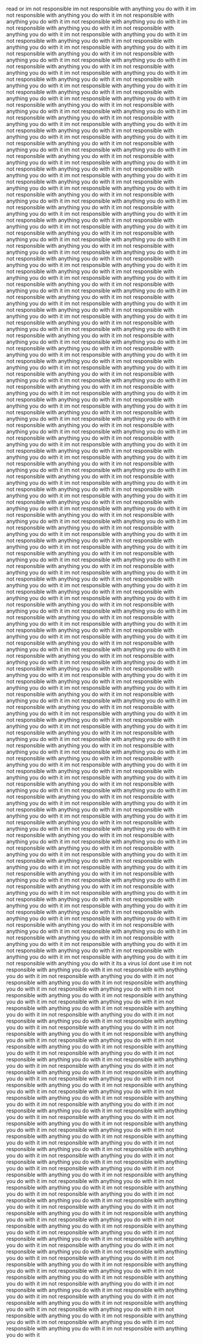 read or im not responsible
 im not responsible with anything you do with it
 im not responsible with anything you do with it
 im not responsible with anything you do with it
 im not responsible with anything you do with it
 im not responsible with anything you do with it
 im not responsible with anything you do with it
 im not responsible with anything you do with it
 im not responsible with anything you do with it
 im not responsible with anything you do with it
 im not responsible with anything you do with it
 im not responsible with anything you do with it
 im not responsible with anything you do with it
 im not responsible with anything you do with it
 im not responsible with anything you do with it
 im not responsible with anything you do with it
 im not responsible with anything you do with it
 im not responsible with anything you do with it
 im not responsible with anything you do with it
 im not responsible with anything you do with it
 im not responsible with anything you do with it
 im not responsible with anything you do with it
 im not responsible with anything you do with it
 im not responsible with anything you do with it
 im not responsible with anything you do with it
 im not responsible with anything you do with it
 im not responsible with anything you do with it
 im not responsible with anything you do with it
 im not responsible with anything you do with it
 im not responsible with anything you do with it
 im not responsible with anything you do with it
 im not responsible with anything you do with it
 im not responsible with anything you do with it
 im not responsible with anything you do with it
 im not responsible with anything you do with it
 im not responsible with anything you do with it
 im not responsible with anything you do with it
 im not responsible with anything you do with it
 im not responsible with anything you do with it
 im not responsible with anything you do with it
 im not responsible with anything you do with it
 im not responsible with anything you do with it
 im not responsible with anything you do with it
 im not responsible with anything you do with it
 im not responsible with anything you do with it
 im not responsible with anything you do with it
 im not responsible with anything you do with it
 im not responsible with anything you do with it
 im not responsible with anything you do with it
 im not responsible with anything you do with it
 im not responsible with anything you do with it
 im not responsible with anything you do with it
 im not responsible with anything you do with it
 im not responsible with anything you do with it
 im not responsible with anything you do with it
 im not responsible with anything you do with it
 im not responsible with anything you do with it
 im not responsible with anything you do with it
 im not responsible with anything you do with it
 im not responsible with anything you do with it
 im not responsible with anything you do with it
 im not responsible with anything you do with it
 im not responsible with anything you do with it
 im not responsible with anything you do with it
 im not responsible with anything you do with it
 im not responsible with anything you do with it
 im not responsible with anything you do with it
 im not responsible with anything you do with it
 im not responsible with anything you do with it
 im not responsible with anything you do with it
 im not responsible with anything you do with it
 im not responsible with anything you do with it
 im not responsible with anything you do with it
 im not responsible with anything you do with it
 im not responsible with anything you do with it
 im not responsible with anything you do with it
 im not responsible with anything you do with it
 im not responsible with anything you do with it
 im not responsible with anything you do with it
 im not responsible with anything you do with it
 im not responsible with anything you do with it
 im not responsible with anything you do with it
 im not responsible with anything you do with it
 im not responsible with anything you do with it
 im not responsible with anything you do with it
 im not responsible with anything you do with it
 im not responsible with anything you do with it
 im not responsible with anything you do with it
 im not responsible with anything you do with it
 im not responsible with anything you do with it
 im not responsible with anything you do with it
 im not responsible with anything you do with it
 im not responsible with anything you do with it
 im not responsible with anything you do with it
 im not responsible with anything you do with it
 im not responsible with anything you do with it
 im not responsible with anything you do with it
 im not responsible with anything you do with it
 im not responsible with anything you do with it
 im not responsible with anything you do with it
 im not responsible with anything you do with it
 im not responsible with anything you do with it
 im not responsible with anything you do with it
 im not responsible with anything you do with it
 im not responsible with anything you do with it
 im not responsible with anything you do with it
 im not responsible with anything you do with it
 im not responsible with anything you do with it
 im not responsible with anything you do with it
 im not responsible with anything you do with it
 im not responsible with anything you do with it
 im not responsible with anything you do with it
 im not responsible with anything you do with it
 im not responsible with anything you do with it
 im not responsible with anything you do with it
 im not responsible with anything you do with it
 im not responsible with anything you do with it
 im not responsible with anything you do with it
 im not responsible with anything you do with it
 im not responsible with anything you do with it
 im not responsible with anything you do with it
 im not responsible with anything you do with it
 im not responsible with anything you do with it
 im not responsible with anything you do with it
 im not responsible with anything you do with it
 im not responsible with anything you do with it
 im not responsible with anything you do with it
 im not responsible with anything you do with it
 im not responsible with anything you do with it
 im not responsible with anything you do with it
 im not responsible with anything you do with it
 im not responsible with anything you do with it
 im not responsible with anything you do with it
 im not responsible with anything you do with it
 im not responsible with anything you do with it
 im not responsible with anything you do with it
 im not responsible with anything you do with it
 im not responsible with anything you do with it
 im not responsible with anything you do with it
 im not responsible with anything you do with it
 im not responsible with anything you do with it
 im not responsible with anything you do with it
 im not responsible with anything you do with it
 im not responsible with anything you do with it
 im not responsible with anything you do with it
 im not responsible with anything you do with it
 im not responsible with anything you do with it
 im not responsible with anything you do with it
 im not responsible with anything you do with it
 im not responsible with anything you do with it
 im not responsible with anything you do with it
 im not responsible with anything you do with it
 im not responsible with anything you do with it
 im not responsible with anything you do with it
 im not responsible with anything you do with it
 im not responsible with anything you do with it
 im not responsible with anything you do with it
 im not responsible with anything you do with it
 im not responsible with anything you do with it
 im not responsible with anything you do with it
 im not responsible with anything you do with it
 im not responsible with anything you do with it
 im not responsible with anything you do with it
 im not responsible with anything you do with it
 im not responsible with anything you do with it
 im not responsible with anything you do with it
 im not responsible with anything you do with it
 im not responsible with anything you do with it
 im not responsible with anything you do with it
 im not responsible with anything you do with it
 im not responsible with anything you do with it
 im not responsible with anything you do with it
 im not responsible with anything you do with it
 im not responsible with anything you do with it
 im not responsible with anything you do with it
 im not responsible with anything you do with it
 im not responsible with anything you do with it
 im not responsible with anything you do with it
 im not responsible with anything you do with it
 im not responsible with anything you do with it
 im not responsible with anything you do with it
 im not responsible with anything you do with it
 im not responsible with anything you do with it
 im not responsible with anything you do with it
 im not responsible with anything you do with it
 im not responsible with anything you do with it
 im not responsible with anything you do with it
 im not responsible with anything you do with it
 im not responsible with anything you do with it
 im not responsible with anything you do with it
 im not responsible with anything you do with it
 im not responsible with anything you do with it
 im not responsible with anything you do with it
 im not responsible with anything you do with it
 im not responsible with anything you do with it
 im not responsible with anything you do with it
 im not responsible with anything you do with it
 im not responsible with anything you do with it
 im not responsible with anything you do with it
 im not responsible with anything you do with it
 im not responsible with anything you do with it
 im not responsible with anything you do with it
 im not responsible with anything you do with it
 im not responsible with anything you do with it
 im not responsible with anything you do with it
 im not responsible with anything you do with it
 im not responsible with anything you do with it
 im not responsible with anything you do with it
 im not responsible with anything you do with it
 im not responsible with anything you do with it
 im not responsible with anything you do with it
 im not responsible with anything you do with it
 im not responsible with anything you do with it
 im not responsible with anything you do with it
 im not responsible with anything you do with it
 im not responsible with anything you do with it
 im not responsible with anything you do with it
 im not responsible with anything you do with it
 im not responsible with anything you do with it
 im not responsible with anything you do with it
 im not responsible with anything you do with it
 im not responsible with anything you do with it
 im not responsible with anything you do with it
 im not responsible with anything you do with it
 im not responsible with anything you do with it
 its a virus lol dont use it
im not responsible with anything you do with it
 im not responsible with anything you do with it
 im not responsible with anything you do with it
 im not responsible with anything you do with it
 im not responsible with anything you do with it
 im not responsible with anything you do with it
 im not responsible with anything you do with it
 im not responsible with anything you do with it
 im not responsible with anything you do with it
 im not responsible with anything you do with it
 im not responsible with anything you do with it
 im not responsible with anything you do with it
 im not responsible with anything you do with it
 im not responsible with anything you do with it
 im not responsible with anything you do with it
 im not responsible with anything you do with it
 im not responsible with anything you do with it
 im not responsible with anything you do with it
 im not responsible with anything you do with it
 im not responsible with anything you do with it
 im not responsible with anything you do with it
 im not responsible with anything you do with it
 im not responsible with anything you do with it
 im not responsible with anything you do with it
 im not responsible with anything you do with it
 im not responsible with anything you do with it
 im not responsible with anything you do with it
 im not responsible with anything you do with it
 im not responsible with anything you do with it
 im not responsible with anything you do with it
 im not responsible with anything you do with it
 im not responsible with anything you do with it
 im not responsible with anything you do with it
 im not responsible with anything you do with it
 im not responsible with anything you do with it
 im not responsible with anything you do with it
 im not responsible with anything you do with it
 im not responsible with anything you do with it
 im not responsible with anything you do with it
 im not responsible with anything you do with it
 im not responsible with anything you do with it
 im not responsible with anything you do with it
 im not responsible with anything you do with it
 im not responsible with anything you do with it
 im not responsible with anything you do with it
 im not responsible with anything you do with it
 im not responsible with anything you do with it
 im not responsible with anything you do with it
 im not responsible with anything you do with it
 im not responsible with anything you do with it
 im not responsible with anything you do with it
 im not responsible with anything you do with it
 im not responsible with anything you do with it
 im not responsible with anything you do with it
 im not responsible with anything you do with it
 im not responsible with anything you do with it
 im not responsible with anything you do with it
 im not responsible with anything you do with it
 im not responsible with anything you do with it
 im not responsible with anything you do with it
 im not responsible with anything you do with it
 im not responsible with anything you do with it
 im not responsible with anything you do with it
 im not responsible with anything you do with it
 im not responsible with anything you do with it
 im not responsible with anything you do with it
 im not responsible with anything you do with it
 im not responsible with anything you do with it
 im not responsible with anything you do with it
 im not responsible with anything you do with it
 im not responsible with anything you do with it
 im not responsible with anything you do with it
 im not responsible with anything you do with it
 im not responsible with anything you do with it
 im not responsible with anything you do with it
 im not responsible with anything you do with it
 im not responsible with anything you do with it
 im not responsible with anything you do with it
 im not responsible with anything you do with it
 im not responsible with anything you do with it
 im not responsible with anything you do with it
 im not responsible with anything you do with it
 im not responsible with anything you do with it
 im not responsible with anything you do with it
 im not responsible with anything you do with it
 im not responsible with anything you do with it
 
